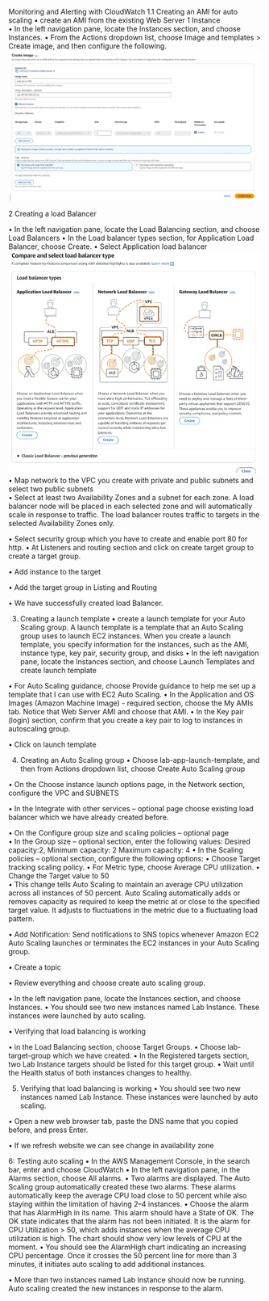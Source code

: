 Monitoring and Alerting with CloudWatch 
1.1  Creating an AMI for auto scaling 
•	create an AMI from the existing Web Server 1 Instance  
•	In the left navigation pane, locate the Instances section, and choose Instances. 
•	From the Actions dropdown list, choose Image and templates > Create image, and then configure the following. 
  ![AMI Creation Screenshot](images/Ami.png)

2 Creating a load Balancer 

•	In the left navigation pane, locate the Load Balancing section, and choose Load Balancers 
•	In the Load balancer types section, for Application Load Balancer, choose Create. 
•	Select Application load balancer 
   ![AMI2 Creation Screenshot](images/ami2.png)
•	Map network to the VPC you create with private and public subnets and select two public subnets  
•	Select at least two Availability Zones and a subnet for each zone. A load balancer node will be placed in each selected zone and will automatically scale in response to traffic. The load balancer routes traffic to targets in the selected Availability Zones only. 
  
•	Select security group which you have to create and enable port 80 for http. 
•	At Listeners and routing section and click on create target group to create a target group. 
  
 
  
•	Add instance to the target  
  
•	Add the target group in Listing and Routing 
  
 
•	We have successfully created load Balancer. 
 
3. Creating a launch template 
•	create a launch template for your Auto Scaling group. A launch template is a template that an Auto Scaling group uses to launch EC2 instances. When you create a launch template, you specify information for the instances, such as the AMI, instance type, key pair, security group, and disks 
•	In the left navigation pane, locate the Instances section, and choose Launch Templates and create launch template 
  
•	For Auto Scaling guidance, choose Provide guidance to help me set up a template that I can use with EC2 Auto Scaling. 
•	In the Application and OS Images (Amazon Machine Image) - required section, choose the My AMIs tab. Notice that Web Server AMI and choose that AMI. 
•	In the Key pair (login) section, confirm that you create a key pair to log to instances in autoscaling group. 
  
•	Click on launch template 
  
4. Creating an Auto Scaling group 
•	Choose lab-app-launch-template, and then from Actions dropdown list, choose Create 
Auto Scaling group 
  
•	On the Choose instance launch options page, in the Network section, configure the VPC and SUBNETS 
  
 
 
 
 
 
 
•	In the Integrate with other services – optional page choose existing load balancer which we have already created before. 
  
 
•	On the Configure group size and scaling policies – optional page  
•	In the Group size – optional section, enter the following values: Desired capacity:2, Minimum capacity: 2 Maximum capacity: 4 
•	In the Scaling policies – optional section, configure the following options: 
•	Choose Target tracking scaling policy. 
•	For Metric type, choose Average CPU utilization. 
• 	Change the Target value to 	50	 
• 	This change tells Auto Scaling to maintain an average CPU utilization across all 
instances of 50 percent. Auto Scaling automatically adds or removes capacity as required to keep the metric at or close to the specified target value. It adjusts to fluctuations in the metric due to a fluctuating load pattern. 
 
 
 
 
 
 
  
 
•	Add Notification: Send notifications to SNS topics whenever Amazon EC2 Auto Scaling launches or terminates the EC2 instances in your Auto Scaling group. 
  
•	Create a topic 
  
 
•	Review everything and choose create auto scaling group. 
  
•	In the left navigation pane, locate the Instances section, and choose Instances. 
•	You should see two new instances named Lab Instance. These instances were launched by auto scaling.  
  
•	Verifying that load balancing is working 
 
•	in the Load Balancing section, choose Target Groups. 
•	Choose lab-target-group which we have created. 
•	In the Registered targets section, two Lab Instance targets should be listed for this target group. 
•	Wait until the Health status of both instances changes to healthy. 
  
 
 
5. Verifying that load balancing is working 
•	You should see two new instances named Lab Instance. These instances were launched by auto scaling. 
  
•	Open a new web browser tab, paste the DNS name that you copied before, and press Enter. 
  
•	If we refresh website we can see change in availability zone 
  
 
6: Testing auto scaling 
•	In the AWS Management Console, in the search bar, enter and choose CloudWatch 
•	In the left navigation pane, in the Alarms section, choose All alarms. 
•	Two alarms are displayed. The Auto Scaling group automatically created these two alarms. These alarms automatically keep the average CPU load close to 50 percent while also staying within the limitation of having 2–4 instances. 
•	Choose the alarm that has AlarmHigh in its name. This alarm should have a State of OK. The OK state indicates that the alarm has not been initiated. It is the alarm for CPU Utilization > 50, which adds instances when the average CPU utilization is high. The chart should show very low levels of CPU at the moment. 
•	You should see the AlarmHigh chart indicating an increasing CPU percentage. Once it crosses the 50 percent line for more than 3 minutes, it initiates auto scaling to add additional instances. 
  
 
•	More than two instances named Lab Instance should now be running. Auto scaling created the new instances in response to the alarm. 
 
  
 
 
 

